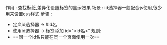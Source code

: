 作用 : 查找标签,差异化设置标签的显示效果
场景 : id选择器一般配合js使用,很少用来设置css样式
步骤 : 
+ 定义id选择器 -> \#id名
+ 使用id选择器 -> 标签添加 id="<id名>"
规则: 
+ ==同一个id名只能在同一个页面使用一次==